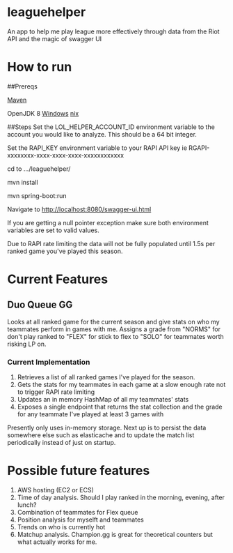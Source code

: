 # leaguehelper
An app to help me play league more effectively through data from the Riot API and the magic of swagger UI

# How to run
##Prereqs

[Maven](https://maven.apache.org/download.cgi)

OpenJDK 8
[Windows](https://developers.redhat.com/products/openjdk/overview/) [nix](http://openjdk.java.net/)

##Steps
Set the LOL_HELPER_ACCOUNT_ID environment variable to the account you would like to analyze. This should be a 64 bit 
integer.

Set the RAPI_KEY environment variable to your RAPI API key ie RGAPI-xxxxxxxx-xxxx-xxxx-xxxx-xxxxxxxxxxxx

cd to .../leaguehelper/

mvn install

mvn spring-boot:run

Navigate to [http://localhost:8080/swagger-ui.html](http://localhost:8080/swagger-ui.html)

If you are getting a null pointer exception make sure both environment variables are set to valid values.

Due to RAPI rate limiting the data will not be fully populated until 1.5s per ranked game you've played this season.

# Current Features

## Duo Queue GG
Looks at all ranked game for the current season and give stats on who my teammates perform in games with me. 
Assigns a grade from "NORMS" for don't play ranked to "FLEX" for stick to flex to "SOLO" for teammates worth risking LP 
on.

### Current Implementation
1. Retrieves a list of all ranked games I've played for the season.
2. Gets the stats for my teammates in each game at a slow enough rate not to trigger RAPI rate limiting
3. Updates an in memory HashMap of all my teammates' stats
4. Exposes a single endpoint that returns the stat collection and the grade for any teammate I've played at least 3 
games with

Presently only uses in-memory storage. Next up is to persist the data somewhere else such as elasticache and to update 
the match list periodically instead of just on startup.

# Possible future features
1. AWS hosting (EC2 or ECS) 
2. Time of day analysis. Should I play ranked in the morning, evening, after lunch?
3. Combination of teammates for Flex queue
4. Position analysis for myselft and teammates
5. Trends on who is currently hot
6. Matchup analysis. Champion.gg is great for theoretical counters but what actually works for me.
